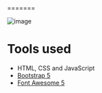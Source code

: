 
=======

![image](https://github.com/Sherrinford16/fcc_resume/blob/master/images/resume.gif?raw=true)



# Tools used #
* HTML, CSS and JavaScript
* [Bootstrap 5](https://getbootstrap.com/docs/5.0/getting-started/introduction/)
* [Font Awesome 5](https://fontawesome.com/)

 
